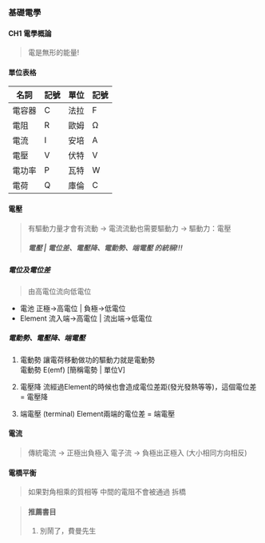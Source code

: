 ### 基礎電學

#### CH1 電學概論

> 電是無形的能量!

#### 單位表格
|名詞|記號|單位|記號
|------|------|------|------|
|電容器|C|法拉|F|
|電阻|R|歐姆|Ω|
|電流|I|安培|A|
|電壓|V|伏特|V|
|電功率|P|瓦特|W|
|電荷|Q|庫倫|C|

#### 電壓
> 有驅動力量才會有流動 → 電流流動也需要驅動力 → 驅動力：電壓
> ##### 電壓 | 電位差、電壓降、電動勢、端電壓 的統稱!!!

##### 電位及電位差
> 由高電位流向低電位
- 電池 正極→高電位 | 負極→低電位
- Element 流入端→高電位 | 流出端→低電位

##### 電動勢、電壓降、端電壓
1. 電動勢
   讓電荷移動做功的驅動力就是電動勢  
   電動勢 E(emf) [簡稱電勢 | 單位V]

2. 電壓降
   流經過Element的時候也會造成電位差距(發光發熱等等)，這個電位差 = 電壓降
  
3. 端電壓 (terminal)
   Element兩端的電位差 = 端電壓

#### 電流
> 傳統電流 → 正極出負極入
> 電子流 → 負極出正極入 (大小相同方向相反)


#### 電橋平衡

> 如果對角相乘的質相等 中間的電阻不會被通過 拆橋



> #### 推薦書目
> 1. 別鬧了，費曼先生
